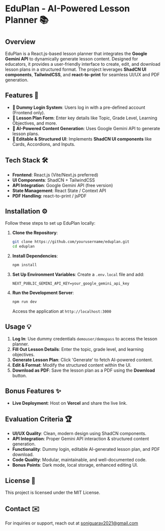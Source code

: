 # EduPlan - AI-Powered Lesson Planner 📚

## Overview
EduPlan is a React.js-based lesson planner that integrates the **Google Gemini API** to dynamically generate lesson content. Designed for educators, it provides a user-friendly interface to create, edit, and download lesson plans in a structured format. The project leverages **ShadCN UI components**, **TailwindCSS**, and **react-to-print** for seamless UI/UX and PDF generation.

## Features 🚀
- **🔐 Dummy Login System**: Users log in with a pre-defined account (Frontend only).
- **📝 Lesson Plan Form**: Enter key details like Topic, Grade Level, Learning Objectives, and more.
- **🤖 AI-Powered Content Generation**: Uses Google Gemini API to generate lesson plans.
- **🎨 Editable & Structured UI**: Implements **ShadCN UI components** like Cards, Accordions, and Inputs.

## Tech Stack 🛠
- **Frontend**: React.js (Vite/Next.js preferred)
- **UI Components**: ShadCN + TailwindCSS
- **API Integration**: Google Gemini API (free version)
- **State Management**: React State / Context API
- **PDF Handling**: react-to-print / jsPDF

## Installation ⚙️
Follow these steps to set up EduPlan locally:

1. **Clone the Repository**:
   ```sh
   git clone https://github.com/yourusername/eduplan.git
   cd eduplan
   ```

2. **Install Dependencies**:
   ```sh
   npm install
   ```

3. **Set Up Environment Variables**:
   Create a `.env.local` file and add:
   ```env
   NEXT_PUBLIC_GEMINI_API_KEY=your_google_gemini_api_key
   ```

4. **Run the Development Server**:
   ```sh
   npm run dev
   ```
   Access the application at `http://localhost:3000`

## Usage 💡
1. **Log In**: Use dummy credentials `demouser/demopass` to access the lesson planner.
2. **Fill Out Lesson Details**: Enter the topic, grade level, and learning objectives.
3. **Generate Lesson Plan**: Click 'Generate' to fetch AI-powered content.
4. **Edit & Format**: Modify the structured content within the UI.
5. **Download as PDF**: Save the lesson plan as a PDF using the **Download** button.

## Bonus Features ✨
- **Live Deployment**: Host on **Vercel** and share the live link.

## Evaluation Criteria 🏆
- **UI/UX Quality**: Clean, modern design using ShadCN components.
- **API Integration**: Proper Gemini API interaction & structured content generation.
- **Functionality**: Dummy login, editable AI-generated lesson plan, and PDF download.
- **Code Quality**: Modular, maintainable, and well-documented code.
- **Bonus Points**: Dark mode, local storage, enhanced editing UI.

## License 📄
This project is licensed under the MIT License.

## Contact ✉️
For inquiries or support, reach out at [soniguarav2021@gmail.com](mailto:soniguarav2021@gmail.com) 


